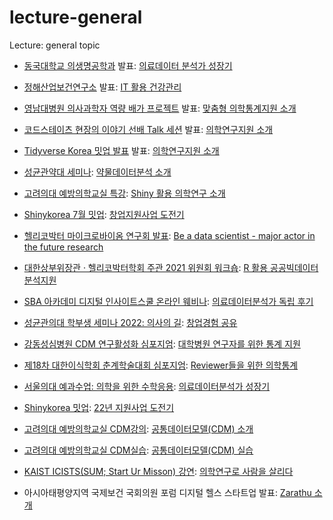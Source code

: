 # lecture-general

Lecture: general topic


* [동국대학교 의생명공학과](http://mbt.dongguk.edu/) 발표: [의료데이터 분석가 성장기](https://jinseob2kim.github.io/lecture-general/dongguk_mbt)


* [정해산업보건연구소](http://jioh.co.kr/) 발표: [IT 활용 건강관리](https://jinseob2kim.github.io/lecture-general/healthIT)


* [영남대병원 의사과학자 역량 배가 프로젝트](https://yumc.ac.kr:8443/yumc/index.do) 발표: [맞춤형 의학통계지원 소개](https://jinseob2kim.github.io/lecture-general/yu)


* [코드스테이츠 현장의 이야기 선배 Talk 세션](https://www.codestates.com/) 발표: [의학연구지원 소개](https://jinseob2kim.github.io/lecture-general/codestates)

* [Tidyverse Korea 밋업 발표](https://www.facebook.com/groups/tidyverse) 발표: [의학연구지원 소개](https://jinseob2kim.github.io/lecture-general/tidyversekorea)

* [성균관약대 세미나](https://pharm.skku.edu/intro/professor.php): [약물데이터분석 소개](https://jinseob2kim.github.io/lecture-general/skku-pharm)

* [고려의대 예방의학교실 특강](https://pharm.skku.edu/intro/professor.php): [Shiny 활용 의학연구 소개](https://jinseob2kim.github.io/lecture-general/korea-preventive)

* [Shinykorea 7월 밋업](https://github.com/shinykorea/Meetup): [창업지원사업 도전기](https://jinseob2kim.github.io/lecture-general/kstartup)

* [헬리코박터 마이크로바이옴 연구회 발표](http://www.ihnm.or.kr/conference/202102_html/p_about_program.php): [Be a data scientist - major actor in the future research](https://jinseob2kim.github.io/lecture-general/microbiome)

* [대한상부위장관 · 헬리코박터학회 주관  2021 위원회 워크숍](https://www.hpylori.or.kr/): [R 활용 공공빅데이터 분석지원](https://jinseob2kim.github.io/lecture-general/publicdata_with_R)


* [SBA 아카데미 디지털 인사이트스쿨 온라인 웨비나](https://academy.sba.kr/mobile/course_view.jsp?id=32295): [의료데이터분석가 독립 후기](https://jinseob2kim.github.io/lecture-general/ablearn)

* [성균관의대 학부생 세미나 2022: 의사의 길](http://www.skkumed.ac.kr/): [창업경험 공유](https://jinseob2kim.github.io/lecture-general/doctorskku2022)

* [강동성심병원 CDM 연구활성화 심포지엄](https://www.kdh.or.kr/): [대학병원 연구자를 위한 통계 지원 ](https://jinseob2kim.github.io/lecture-general/cdmkdh)

* [제18차 대한이식학회 춘계학술대회 심포지엄](http://conference.mykst.org/): [Reviewer들을 위한 의학통계](https://jinseob2kim.github.io/lecture-general/statreview)

* [서울의대 예과수업: 의학을 위한 수학응용](http://nm.snu.ac.kr/bbs/board.php?bo_table=in_premed&page=1): [의료데이터분석가 성장기](https://jinseob2kim.github.io/lecture-general/snu-premed)

* [Shinykorea 밋업](http://nm.snu.ac.kr/bbs/board.php?bo_table=in_premed&page=1): [22년 지원사업 도전기](https://jinseob2kim.github.io/lecture-general/status2022)


* [고려의대 예방의학교실 CDM강의](https://medicine.korea.ac.kr/web/www/-38p?p_p_id=ProfessorInfo_WAR_professorInfoportlet&p_p_lifecycle=0&p_p_state=normal&p_p_mode=view&p_p_col_id=column-1&p_p_col_pos=3&p_p_col_count=4&_ProfessorInfo_WAR_professorInfoportlet_curPage=1&_ProfessorInfo_WAR_professorInfoportlet_sDeptId=26&_ProfessorInfo_WAR_professorInfoportlet_action=view_message&_ProfessorInfo_WAR_professorInfoportlet_infoId=120854): [공통데이터모델(CDM) 소개](https://jinseob2kim.github.io/lecture-general/cdm-intro)


* [고려의대 예방의학교실 CDM실습](https://medicine.korea.ac.kr/web/www/-38p?p_p_id=ProfessorInfo_WAR_professorInfoportlet&p_p_lifecycle=0&p_p_state=normal&p_p_mode=view&p_p_col_id=column-1&p_p_col_pos=3&p_p_col_count=4&_ProfessorInfo_WAR_professorInfoportlet_curPage=1&_ProfessorInfo_WAR_professorInfoportlet_sDeptId=26&_ProfessorInfo_WAR_professorInfoportlet_action=view_message&_ProfessorInfo_WAR_professorInfoportlet_infoId=120854): [공통데이터모델(CDM) 실습](https://jinseob2kim.github.io/lecture-general/cdm-practice)

* [KAIST ICISTS(SUM; Start Ur Misson) 강연](http://www.icists.org/): [의학연구로 사람을 살리다](https://jinseob2kim.github.io/lecture-general/kaist-icists-sum)

* 아시아태평양지역 국제보건 국회의원 포럼 디지털 헬스 스타트업 발표: [Zarathu 소개 ](https://jinseob2kim.github.io/lecture-general/APPFGH2022)